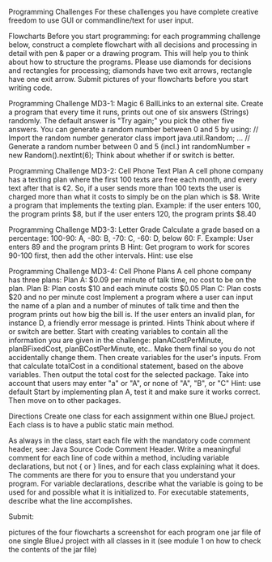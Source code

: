 Programming Challenges
For these challenges you have complete creative freedom to use GUI or commandline/text for user input.

Flowcharts
Before you start programming: for each programming challenge below, construct a complete flowchart with all decisions and processing in detail with pen & paper or a drawing program. This will help you to think about how to structure the programs.
Please use diamonds for decisions and rectangles for processing; diamonds have two exit arrows, rectangle have one exit arrow.
Submit pictures of your flowcharts before you start writing code.

Programming Challenge MD3-1: Magic 6 BallLinks to an external site.
Create a program that every time it runs, prints out one of six answers (Strings) randomly. The default answer is "Try again;" you pick the other five answers.
You can generate a random number between 0 and 5 by using:
// Import the random number generator class
import java.util.Random;
...
// Generate a random number between 0 and 5 (incl.)
int randomNumber = new Random().nextInt(6);
Think about whether if or switch is better.

Programming Challenge MD3-2: Cell Phone Text Plan
A cell phone company has a texting plan where the first 100 texts are free each month, and every text after that is ¢2. So, if a user sends more than 100 texts the user is charged more than what it costs to simply be on the plan which is $8. Write a program that implements the texting plan.
Example: if the user enters 100, the program prints $8, but if the user enters 120, the program prints $8.40

Programming Challenge MD3-3: Letter Grade
Calculate a grade based on a percentage: 100-90: A, -80: B, -70: C, -60: D, below 60: F.
Example: User enters 89 and the program prints B
Hint: Get program to work for scores 90-100 first, then add the other intervals.
Hint: use else

Programming Challenge MD3-4: Cell Phone Plans
A cell phone company has three plans:
Plan A: $0.09 per minute of talk time, no cost to be on the plan.
Plan B: Plan costs $10 and each minute costs $0.05
Plan C: Plan costs $20 and no per minute cost
Implement a program where a user can input the name of a plan and a number of minutes of talk time and then the program prints out how big the bill is.
If the user enters an invalid plan, for instance D, a friendly error message is printed.
Hints
Think about where if or switch are better. 
Start with creating variables to contain all the information you are given in the challenge: planACostPerMinute, planBFixedCost, planBCostPerMinute, etc.. Make them final so you do not accidentally change them.
Then create variables for the user's inputs.
From that calculate totalCost in a conditional statement, based on the above variables.
Then output the total cost for the selected package.
Take into account that users may enter "a" or "A", or none of "A", "B", or "C" Hint: use default
Start by implementing plan A, test it and make sure it works correct. Then move on to other packages.

Directions
Create one class for each assignment within one BlueJ project. Each class is to have a public static main method.

As always in the class, start each file with the mandatory code comment header, see: Java Source Code Comment Header.
Write a meaningful comment for each line of code within a method, including variable declarations, but not { or } lines, and for each class explaining what it does. The comments are there for you to ensure that you understand your program.
For variable declarations, describe what the variable is going to be used for and possible what it is initialized to.
For executable statements, describe what the line accomplishes.

Submit:

pictures of the four flowcharts
a screenshot for each program
one jar file of one single BlueJ project with all classes in it (see module 1 on how to check the contents of the jar file)
